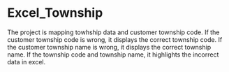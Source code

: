 # Excel_Township
The project is mapping towhship data and customer township code. If the customer township code is wrong, it displays the correct township code. If the customer township name is wrong, it displays the correct township name. If the township code and township name, it highlights the incorrect data in excel.
